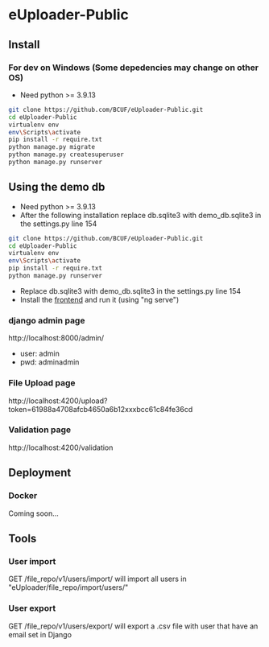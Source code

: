 # eUploader-Public

## Install
### For dev on Windows (Some depedencies may change on other OS)
* Need python >= 3.9.13
```bash
git clone https://github.com/BCUF/eUploader-Public.git
cd eUploader-Public
virtualenv env
env\Scripts\activate
pip install -r require.txt
python manage.py migrate
python manage.py createsuperuser
python manage.py runserver
```

## Using the demo db
* Need python >= 3.9.13
* After the following installation replace db.sqlite3 with demo_db.sqlite3 in the settings.py line 154
```bash
git clone https://github.com/BCUF/eUploader-Public.git
cd eUploader-Public
virtualenv env
env\Scripts\activate
pip install -r require.txt
python manage.py runserver
```
* Replace db.sqlite3 with demo_db.sqlite3 in the settings.py line 154
* Install the [frontend](https://github.com/BCUF/eUploader-Frontend-Public) and run it (using "ng serve")

### django admin page 
http://localhost:8000/admin/
* user: admin
* pwd: adminadmin

### File Upload page
http://localhost:4200/upload?token=61988a4708afcb4650a6b12xxxbcc61c84fe36cd

### Validation page
http://localhost:4200/validation

## Deployment
### Docker 
Coming soon...

## Tools
### User import
GET /file_repo/v1/users/import/ will import all users in "eUploader/file_repo/import/users/"

### User export
GET /file_repo/v1/users/export/ will export a .csv file with user that have an email set in Django
